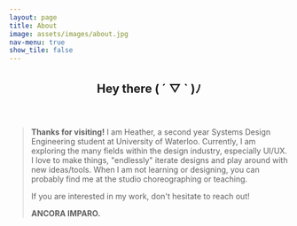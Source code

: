 ```yaml
---
layout: page
title: About
image: assets/images/about.jpg
nav-menu: true
show_tile: false
---
```


<!-- Main -->
<div id="main" class="alt">

<!-- One -->
<section id="one">
	<div class="inner">
		<header class="major">
			<h2>Hey there ( ´ ▽ ` )ﾉ</h2>
		</header>

<!-- Text -->
<blockquote>
	<p><b>Thanks for visiting!</b> I am Heather, a second year Systems Design Engineering student at University of Waterloo. Currently, I am exploring the many fields within the design industry, especially UI/UX. I love to make things, "endlessly" iterate designs and play around with new ideas/tools. When I am not learning or designing, you can probably find me at the studio choreographing or teaching.</p>
	<p>If you are interested in my work, don't hesitate to reach out!</p>
	<p> </p>
	<p><b>ANCORA IMPARO.</b></p>
</blockquote>
<!-- <div class="row">
	<div class="6u 12u$(small)">
		<h3>I like</h3>
		<blockquote>
			<p>Curating playlists</p>
			<p>Video & Music editing</p>
			<p>Boba</p>
		</blockquote>
	</div>
	<div class="6u 12u$(small)">
		<h3>I am learning</h3>
		<blockquote>
			<p>Calligraphy</p>
			<p>House Dance</p>
			<p>Korean (한국어)</p>
		</blockquote>
	</div>
</div> -->
